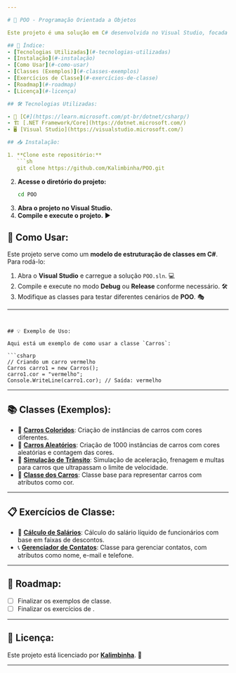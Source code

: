 ```yaml
---

# 🚀 POO - Programação Orientada a Objetos

Este projeto é uma solução em C# desenvolvida no Visual Studio, focada em conceitos de **Programação Orientada a Objetos (POO)**. Ele contém uma estrutura de classes para demonstração de conceitos fundamentais como **herança**, **encapsulamento** e **polimorfismo**. 🎯

## 📌 Índice:
- [Tecnologias Utilizadas](#-tecnologias-utilizadas)
- [Instalação](#-instalação)
- [Como Usar](#-como-usar)
- [Classes (Exemplos)](#-classes-exemplos)
- [Exercícios de Classe](#-exercícios-de-classe)
- [Roadmap](#-roadmap)
- [Licença](#-licença)

## 🛠️ Tecnologias Utilizadas:

- 🔹 [C#](https://learn.microsoft.com/pt-br/dotnet/csharp/)
- 🏗️ [.NET Framework/Core](https://dotnet.microsoft.com/)
- 🖥️ [Visual Studio](https://visualstudio.microsoft.com/)

## 📥 Instalação:

1. **Clone este repositório:**
   ```sh
   git clone https://github.com/Kalimbinha/POO.git
   ```
2. **Acesse o diretório do projeto:**
   ```sh
   cd POO
   ```
3. **Abra o projeto no Visual Studio.**
4. **Compile e execute o projeto.** ▶️

## 🚀 Como Usar:

Este projeto serve como um **modelo de estruturação de classes em C#**. Para rodá-lo:

1. Abra o **Visual Studio** e carregue a solução `POO.sln`. 💻
2. Compile e execute no modo **Debug** ou **Release** conforme necessário. 🛠️
3. Modifique as classes para testar diferentes cenários de **POO**. 🎭

---
```


## 💡 Exemplo de Uso:

Aqui está um exemplo de como usar a classe `Carros`:

```csharp
// Criando um carro vermelho
Carros carro1 = new Carros();
carro1.cor = "vermelho";
Console.WriteLine(carro1.cor); // Saída: vermelho
```

---

## 📚 Classes (Exemplos):

- 🚗 **[Carros Coloridos](Classess/Classess/Exercicios_Slide/Exercicio_1.cs)**: Criação de instâncias de carros com cores diferentes.
- 🎲 **[Carros Aleatórios](Classess/Classess/Exercicios_Slide/Exercicio_2.cs)**: Criação de 1000 instâncias de carros com cores aleatórias e contagem das cores.
- 🚦 **[Simulação de Trânsito](Classess/Classess/Exercicios_Slide/Exercicio_3.cs)**: Simulação de aceleração, frenagem e multas para carros que ultrapassam o limite de velocidade.
- 🚗 **[Classe dos Carros](Classess/Classess/Exercicios_Slide/Classes.cs)**: Classe base para representar carros com atributos como cor.

---

## 📋 Exercícios de Classe:

- 💼 **[Cálculo de Salários](Classess/Classess/Lista_1/Exercicio_1.cs)**: Cálculo do salário líquido de funcionários com base em faixas de descontos.
- 📞 **[Gerenciador de Contatos](Classess/Classess/Lista_1/Funcionarios.cs)**: Classe para gerenciar contatos, com atributos como nome, e-mail e telefone.

---

## 🚧 Roadmap:

- [ ] Finalizar os exemplos de classe.
- [ ] Finalizar os exercícios de .

---

## 📜 Licença:

Este projeto está licenciado por **[Kalimbinha](LICENSE)**. 📄

---
